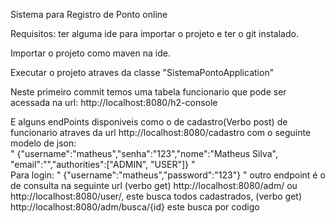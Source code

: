 Sistema para Registro de Ponto online

Requisitos: ter alguma ide para importar o projeto e ter o git instalado.

Importar o projeto como maven na ide.


Executar o projeto atraves da classe "SistemaPontoApplication"

Neste primeiro commit temos uma tabela funcionario que pode ser acessada na url: http://localhost:8080/h2-console

E alguns endPoints disponiveis como o de cadastro(Verbo post) de funcionario atraves da url http://localhost:8080/cadastro com o seguinte modelo de json:\
"
{"username":"matheus","senha":"123","nome":"Matheus Silva", "email":"","authorities":["ADMIN", "USER"]}
"
\
Para login: 
"
{"username":"matheus","password":"123"}
"
outro endpoint é o de consulta na seguinte url (verbo get) http://localhost:8080/adm/ ou http://localhost:8080/user/, este busca todos cadastrados, (verbo get) http://localhost:8080/adm/busca/{id}
este busca por codigo
